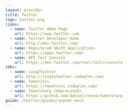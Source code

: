 ```yaml
---
layout: provider
title: Twitter
logo: twitter.png
links:
  - name: Twitter Home Page
    url: https://www.twitter.com
  - name: Twitter Developer Home
    url: http://dev.twitter.com/
  - name: Registered OAuth Applications
    url: https://apps.twitter.com/
  - name: API Test Console
    url: https://dev.twitter.com/rest/tools/console
sdks:
  - name: Linq2Twitter
    url: http://linqtotwitter.codeplex.com/
  - name: Tweetinvi
    url: https://tweetinvi.codeplex.com/
  - name: Tweetsharp (deprecated)
    url: https://github.com/danielcrenna/tweetsharp
guide: /twitter/guides/aspnet-mvc5
---
```


